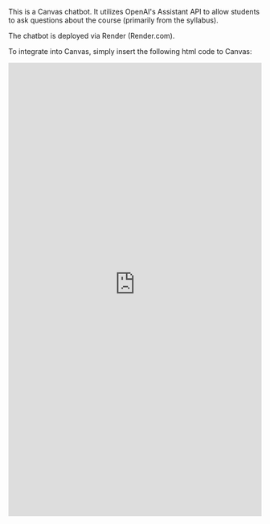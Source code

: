 This is a Canvas chatbot. It utilizes OpenAI's Assistant API to allow students to ask questions about the course (primarily from the syllabus).

The chatbot is deployed via Render (Render.com).

To integrate into Canvas, simply insert the following html code to Canvas:

<iframe
  src="https://canvas-chatbot-pwit.onrender.com"
  width="100%" height="900"
  allow="clipboard-write *; microphone *"
  style="border:0; overflow:auto"
></iframe>


